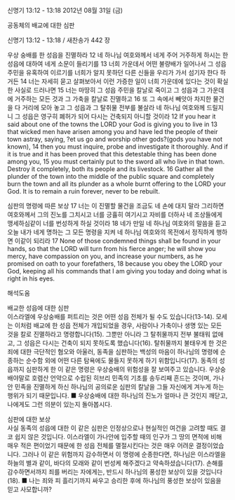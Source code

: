신명기 13:12 - 13:18 
2012년 08월 31일 (금)

공동체의 배교에 대한 심판



신명기 13:12 - 13:18 / 새찬송가 442 장


우상 숭배를 한 성읍을 진멸하라
12 네 하나님 여호와께서 네게 주어 거주하게 하시는 한 성읍에 대하여 네게 소문이 들리기를 13 너희 가운데서 어떤 불량배가 일어나서 그 성읍 주민을 유혹하여 이르기를 너희가 알지 못하던 다른 신들을 우리가 가서 섬기자 한다 하거든 14 너는 자세히 묻고 살펴보아서 이런 가증한 일이 너희 가운데에 있다는 것이 확실한 사실로 드러나면 15 너는 마땅히 그 성읍 주민을 칼날로 죽이고 그 성읍과 그 가운데에 거주하는 모든 것과 그 가축을 칼날로 진멸하고 16 또 그 속에서 빼앗아 차지한 물건을 다 거리에 모아 놓고 그 성읍과 그 탈취물 전부를 불살라 네 하나님 여호와께 드릴지니 그 성읍은 영구히 폐허가 되어 다시는 건축되지 아니할 것이라
12 If you hear it said about one of the towns the LORD your God is giving you to live in 13 that wicked men have arisen among you and have led the people of their town astray, saying, ?et us go and worship other gods?(gods you have not known), 14 then you must inquire, probe and investigate it thoroughly. And if it is true and it has been proved that this detestable thing has been done among you, 15 you must certainly put to the sword all who live in that town. Destroy it completely, both its people and its livestock. 16 Gather all the plunder of the town into the middle of the public square and completely burn the town and all its plunder as a whole burnt offering to the LORD your God. It is to remain a ruin forever, never to be rebuilt.

심판의 명령에 따른 보상
17 너는 이 진멸할 물건을 조금도 네 손에 대지 말라 그리하면 여호와께서 그의 진노를 그치시고 너를 긍휼히 여기시고 자비를 더하사 네 조상들에게 맹세하심같이 너를 번성하게 하실 것이라 18 네가 만일 네 하나님 여호와의 말씀을 듣고 오늘 내가 네게 명하는 그 모든 명령을 지켜 네 하나님 여호와의 목전에서 정직하게 행하면 이같이 되리라
17 None of those condemned things shall be found in your hands, so that the LORD will turn from his fierce anger; he will show you mercy, have compassion on you, and increase your numbers, as he promised on oath to your forefathers, 18 because you obey the LORD your God, keeping all his commands that I am giving you today and doing what is right in his eyes.

해석도움





배교한 성읍에 대한 심판  
이스라엘에 우상숭배를 퍼트리는 것은 어떤 성읍 전체가 될 수도 있습니다(13-14). 모세는 이처럼 배교에 한 성읍 전체가 개입되었을 경우, 사람이나 가축이나 생명 있는 모든 것을 칼로 진멸하라고 명령합니다(15). 그뿐만 아니라 그 탈취물까지 전부 불태워 없애고, 그 성읍은 다시는 건축이 되지 못하도록 했습니다(16). 탈취물까지 불태우게 한 것은 죄에 대한 극단적인 혐오와 아울러, 동족을 심판하는 백성의 마음이 하나님의 명령에 순종하는 순수함 외에 어떤 다른 탐욕에도 물들지 못하게 하기 위함입니다(17). 동족의 성읍까지 심판하게 한 이 같은 명령은 우상숭배의 위험성을 잘 보여주고 있습니다. 우상숭배야말로 호렙산 언약으로 수립된 히브리 민족의 기초를 송두리째 흔드는 것이며, 가나안 민족을 진멸하게 하신 하나님의 공의로운 심판의 칼날을 그들 자신에게 겨누게 하는 행위가 되기 때문입니다.
■ 우상숭배에 대한 하나님의 진노가 얼마나 큰 것인지 깨닫고, 나에게도 그런 의분이 있는지 돌아봅시다.

심판에 대한 보상  
사실 동족의 성읍에 대한 이 같은 심판은 인정상으로나 현실적인 여건을 고려할 때도 결코 쉽지 않은 것입니다. 이스라엘이 가나안에 입주할 때의 인구가 그 땅의 면적에 비해 매우 적은 편이었기 때문에 한 성읍 전체를 멸절시킨다는 것은 매우 어려운 결정이었습니다. 그러나 이 같은 위험까지 감수하면서 이 명령에 순종한다면, 하나님은 이스라엘을 하늘의 별과 같이, 바다의 모래와 같이 번성케 해주겠다고 약속하셨습니다(17). 손해를 감수하면서까지 죄를 버리는 자에게는, 반드시 하나님의 풍성한 보상이 있을 것입니다(18).
■ 나는 죄와 피 흘리기까지 싸우고 승리한 후에 하나님의 풍성한 보상이 있음을 믿고 사모합니까?